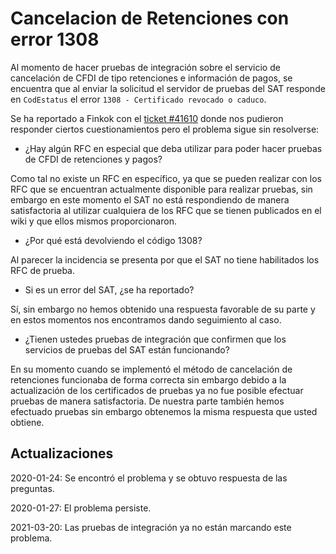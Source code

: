 # Cancelacion de Retenciones con error 1308

Al momento de hacer pruebas de integración sobre el servicio de cancelación de CFDI de tipo retenciones e información
de pagos, se encuentra que al enviar la solicitud el servidor de pruebas del SAT responde en `CodEstatus` el
error `1308 - Certificado revocado o caduco`.

Se ha reportado a Finkok con el [ticket #41610](https://support.finkok.com/support/tickets/41610) donde nos pudieron
responder ciertos cuestionamientos pero el problema sigue sin resolverse:

- ¿Hay algún RFC en especial que deba utilizar para poder hacer pruebas de CFDI de retenciones y pagos?

Como tal no existe un RFC en específico, ya que se pueden realizar con los RFC que se encuentran actualmente
disponible para realizar pruebas, sin embargo en este momento el SAT no está respondiendo de manera satisfactoria
al utilizar cualquiera de los RFC que se tienen publicados en el wiki y que ellos mismos proporcionaron.

- ¿Por qué está devolviendo el código 1308?

Al parecer la incidencia se presenta por que el SAT no tiene habilitados los RFC de prueba.

- Si es un error del SAT, ¿se ha reportado?

Sí, sin embargo no hemos obtenido una respuesta favorable de su parte y en estos momentos nos encontramos
dando seguimiento al caso.

- ¿Tienen ustedes pruebas de integración que confirmen que los servicios de pruebas del SAT están funcionando?

En su momento cuando se implementó el método de cancelación de retenciones funcionaba de forma correcta sin embargo
debido a la actualización de los certificados de pruebas ya no fue posible efectuar pruebas de manera satisfactoria.
De nuestra parte también hemos efectuado pruebas sin embargo obtenemos la misma respuesta que usted obtiene.

## Actualizaciones

2020-01-24: Se encontró el problema y se obtuvo respuesta de las preguntas.

2020-01-27: El problema persiste.

2021-03-20: Las pruebas de integración ya no están marcando este problema.
